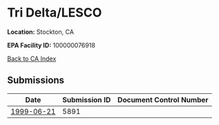 # Tri Delta/LESCO

**Location:** Stockton, CA

**EPA Facility ID:** 100000076918

[Back to CA Index](../../index.md)

## Submissions

| Date | Submission ID | Document Control Number |
|------|--------------|-------------------------|
| [1999-06-21](submissions/5891.md) | 5891 |  |
